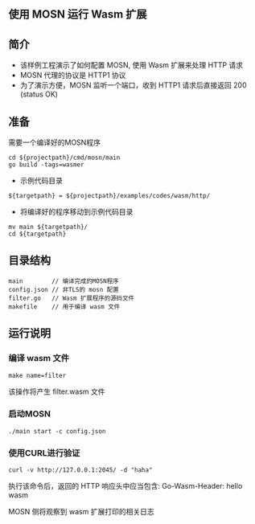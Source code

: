 ## 使用 MOSN 运行 Wasm 扩展

## 简介

+ 该样例工程演示了如何配置 MOSN, 使用 Wasm 扩展来处理 HTTP 请求
+ MOSN 代理的协议是 HTTP1 协议
+ 为了演示方便，MOSN 监听一个端口，收到 HTTP1 请求后直接返回 200 (status OK)

## 准备

需要一个编译好的MOSN程序
```
cd ${projectpath}/cmd/mosn/main
go build -tags=wasmer
```

+ 示例代码目录

```
${targetpath} = ${projectpath}/examples/codes/wasm/http/
```

+ 将编译好的程序移动到示例代码目录

```
mv main ${targetpath}/
cd ${targetpath}
```

## 目录结构

```
main        // 编译完成的MOSN程序
config.json // 非TLS的 mosn 配置
filter.go   // Wasm 扩展程序的源码文件
makefile    // 用于编译 wasm 文件
```

## 运行说明

### 编译 wasm 文件

```
make name=filter
```

该操作将产生 filter.wasm 文件

### 启动MOSN

```
./main start -c config.json
```

### 使用CURL进行验证

```
curl -v http://127.0.0.1:2045/ -d "haha"
```

执行该命令后，返回的 HTTP 响应头中应当包含: Go-Wasm-Header: hello wasm

MOSN 侧将观察到 wasm 扩展打印的相关日志